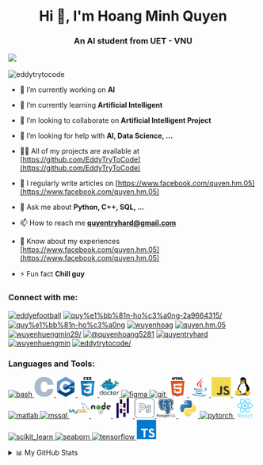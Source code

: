 <h1 align="center">Hi 👋, I'm Hoang Minh Quyen</h1>
<h3 align="center">An AI student from UET - VNU</h3>

![](https://media.giphy.com/media/R1EUlXpQqz38Y/giphy.gif)
<p align="left"> <img src="https://komarev.com/ghpvc/?username=eddytrytocode&label=Profile%20views&color=0e75b6&style=flat" alt="eddytrytocode" /> </p>

- 🔭 I’m currently working on **AI**

- 🌱 I’m currently learning **Artificial Intelligent**

- 👯 I’m looking to collaborate on **Artificial Intelligent Project**

- 🤝 I’m looking for help with **AI, Data Science, ...**

- 👨‍💻 All of my projects are available at [https://github.com/EddyTryToCode](https://github.com/EddyTryToCode)

- 📝 I regularly write articles on [https://www.facebook.com/quyen.hm.05](https://www.facebook.com/quyen.hm.05)

- 💬 Ask me about **Python, C++, SQL, ...**

- 📫 How to reach me **quyentryhard@gmail.com**

- 📄 Know about my experiences [https://www.facebook.com/quyen.hm.05](https://www.facebook.com/quyen.hm.05)

- ⚡ Fun fact **Chill guy**

<h3 align="left">Connect with me:</h3>
<p align="left">
<a href="https://twitter.com/eddyefootball" target="blank"><img align="center" src="https://raw.githubusercontent.com/rahuldkjain/github-profile-readme-generator/master/src/images/icons/Social/twitter.svg" alt="eddyefootball" height="30" width="40" /></a>
<a href="https://linkedin.com/in/quy%e1%bb%81n-ho%c3%a0ng-2a9664315/" target="blank"><img align="center" src="https://raw.githubusercontent.com/rahuldkjain/github-profile-readme-generator/master/src/images/icons/Social/linked-in-alt.svg" alt="quy%e1%bb%81n-ho%c3%a0ng-2a9664315/" height="30" width="40" /></a>
<a href="https://stackoverflow.com/users/quy%e1%bb%81n-ho%c3%a0ng" target="blank"><img align="center" src="https://raw.githubusercontent.com/rahuldkjain/github-profile-readme-generator/master/src/images/icons/Social/stack-overflow.svg" alt="quy%e1%bb%81n-ho%c3%a0ng" height="30" width="40" /></a>
<a href="https://kaggle.com/wuyenhoag" target="blank"><img align="center" src="https://raw.githubusercontent.com/rahuldkjain/github-profile-readme-generator/master/src/images/icons/Social/kaggle.svg" alt="wuyenhoag" height="30" width="40" /></a>
<a href="https://fb.com/quyen.hm.05" target="blank"><img align="center" src="https://raw.githubusercontent.com/rahuldkjain/github-profile-readme-generator/master/src/images/icons/Social/facebook.svg" alt="quyen.hm.05" height="30" width="40" /></a>
<a href="https://instagram.com/wuyenhuengmin29/" target="blank"><img align="center" src="https://raw.githubusercontent.com/rahuldkjain/github-profile-readme-generator/master/src/images/icons/Social/instagram.svg" alt="wuyenhuengmin29/" height="30" width="40" /></a>
<a href="https://www.youtube.com/c/@quyenhoang5281" target="blank"><img align="center" src="https://raw.githubusercontent.com/rahuldkjain/github-profile-readme-generator/master/src/images/icons/Social/youtube.svg" alt="@quyenhoang5281" height="30" width="40" /></a>
<a href="https://www.hackerrank.com/quyentryhard" target="blank"><img align="center" src="https://raw.githubusercontent.com/rahuldkjain/github-profile-readme-generator/master/src/images/icons/Social/hackerrank.svg" alt="quyentryhard" height="30" width="40" /></a>
<a href="https://codeforces.com/profile/wuyenhuengmin" target="blank"><img align="center" src="https://raw.githubusercontent.com/rahuldkjain/github-profile-readme-generator/master/src/images/icons/Social/codeforces.svg" alt="wuyenhuengmin" height="30" width="40" /></a>
<a href="https://www.leetcode.com/eddytrytocode/" target="blank"><img align="center" src="https://raw.githubusercontent.com/rahuldkjain/github-profile-readme-generator/master/src/images/icons/Social/leet-code.svg" alt="eddytrytocode/" height="30" width="40" /></a>
</p>

<h3 align="left">Languages and Tools:</h3>
<p align="left"> <a href="https://www.gnu.org/software/bash/" target="_blank" rel="noreferrer"> <img src="https://www.vectorlogo.zone/logos/gnu_bash/gnu_bash-icon.svg" alt="bash" width="40" height="40"/> </a> <a href="https://www.cprogramming.com/" target="_blank" rel="noreferrer"> <img src="https://raw.githubusercontent.com/devicons/devicon/master/icons/c/c-original.svg" alt="c" width="40" height="40"/> </a> <a href="https://www.w3schools.com/cpp/" target="_blank" rel="noreferrer"> <img src="https://raw.githubusercontent.com/devicons/devicon/master/icons/cplusplus/cplusplus-original.svg" alt="cplusplus" width="40" height="40"/> </a> <a href="https://www.w3schools.com/css/" target="_blank" rel="noreferrer"> <img src="https://raw.githubusercontent.com/devicons/devicon/master/icons/css3/css3-original-wordmark.svg" alt="css3" width="40" height="40"/> </a> <a href="https://www.docker.com/" target="_blank" rel="noreferrer"> <img src="https://raw.githubusercontent.com/devicons/devicon/master/icons/docker/docker-original-wordmark.svg" alt="docker" width="40" height="40"/> </a> <a href="https://www.figma.com/" target="_blank" rel="noreferrer"> <img src="https://www.vectorlogo.zone/logos/figma/figma-icon.svg" alt="figma" width="40" height="40"/> </a> <a href="https://git-scm.com/" target="_blank" rel="noreferrer"> <img src="https://www.vectorlogo.zone/logos/git-scm/git-scm-icon.svg" alt="git" width="40" height="40"/> </a> <a href="https://www.w3.org/html/" target="_blank" rel="noreferrer"> <img src="https://raw.githubusercontent.com/devicons/devicon/master/icons/html5/html5-original-wordmark.svg" alt="html5" width="40" height="40"/> </a> <a href="https://www.java.com" target="_blank" rel="noreferrer"> <img src="https://raw.githubusercontent.com/devicons/devicon/master/icons/java/java-original.svg" alt="java" width="40" height="40"/> </a> <a href="https://developer.mozilla.org/en-US/docs/Web/JavaScript" target="_blank" rel="noreferrer"> <img src="https://raw.githubusercontent.com/devicons/devicon/master/icons/javascript/javascript-original.svg" alt="javascript" width="40" height="40"/> </a> <a href="https://www.linux.org/" target="_blank" rel="noreferrer"> <img src="https://raw.githubusercontent.com/devicons/devicon/master/icons/linux/linux-original.svg" alt="linux" width="40" height="40"/> </a> <a href="https://www.mathworks.com/" target="_blank" rel="noreferrer"> <img src="https://upload.wikimedia.org/wikipedia/commons/2/21/Matlab_Logo.png" alt="matlab" width="40" height="40"/> </a> <a href="https://www.microsoft.com/en-us/sql-server" target="_blank" rel="noreferrer"> <img src="https://www.svgrepo.com/show/303229/microsoft-sql-server-logo.svg" alt="mssql" width="40" height="40"/> </a> <a href="https://www.mysql.com/" target="_blank" rel="noreferrer"> <img src="https://raw.githubusercontent.com/devicons/devicon/master/icons/mysql/mysql-original-wordmark.svg" alt="mysql" width="40" height="40"/> </a> <a href="https://nodejs.org" target="_blank" rel="noreferrer"> <img src="https://raw.githubusercontent.com/devicons/devicon/master/icons/nodejs/nodejs-original-wordmark.svg" alt="nodejs" width="40" height="40"/> </a> <a href="https://pandas.pydata.org/" target="_blank" rel="noreferrer"> <img src="https://raw.githubusercontent.com/devicons/devicon/2ae2a900d2f041da66e950e4d48052658d850630/icons/pandas/pandas-original.svg" alt="pandas" width="40" height="40"/> </a> <a href="https://www.photoshop.com/en" target="_blank" rel="noreferrer"> <img src="https://raw.githubusercontent.com/devicons/devicon/master/icons/photoshop/photoshop-line.svg" alt="photoshop" width="40" height="40"/> </a> <a href="https://www.postgresql.org" target="_blank" rel="noreferrer"> <img src="https://raw.githubusercontent.com/devicons/devicon/master/icons/postgresql/postgresql-original-wordmark.svg" alt="postgresql" width="40" height="40"/> </a> <a href="https://www.python.org" target="_blank" rel="noreferrer"> <img src="https://raw.githubusercontent.com/devicons/devicon/master/icons/python/python-original.svg" alt="python" width="40" height="40"/> </a> <a href="https://pytorch.org/" target="_blank" rel="noreferrer"> <img src="https://www.vectorlogo.zone/logos/pytorch/pytorch-icon.svg" alt="pytorch" width="40" height="40"/> </a> <a href="https://reactjs.org/" target="_blank" rel="noreferrer"> <img src="https://raw.githubusercontent.com/devicons/devicon/master/icons/react/react-original-wordmark.svg" alt="react" width="40" height="40"/> </a> <a href="https://scikit-learn.org/" target="_blank" rel="noreferrer"> <img src="https://upload.wikimedia.org/wikipedia/commons/0/05/Scikit_learn_logo_small.svg" alt="scikit_learn" width="40" height="40"/> </a> <a href="https://seaborn.pydata.org/" target="_blank" rel="noreferrer"> <img src="https://seaborn.pydata.org/_images/logo-mark-lightbg.svg" alt="seaborn" width="40" height="40"/> </a> <a href="https://www.tensorflow.org" target="_blank" rel="noreferrer"> <img src="https://www.vectorlogo.zone/logos/tensorflow/tensorflow-icon.svg" alt="tensorflow" width="40" height="40"/> </a> <a href="https://www.typescriptlang.org/" target="_blank" rel="noreferrer"> <img src="https://raw.githubusercontent.com/devicons/devicon/master/icons/typescript/typescript-original.svg" alt="typescript" width="40" height="40"/> </a> </p>

<details>
  <summary>📊 My GitHub Stats</summary>

  <!-- Tổng quan GitHub Stats -->
<img
  src="https://github-readme-stats.vercel.app/api?username=eddytrytocode&show_icons=true&locale=en&theme=dark&hide_border=true&count_private=true"
  alt="eddytrytocode GitHub stats"
  width="600"
/>

<!-- Top Languages -->
<br/>
<img
  src="https://github-readme-stats.vercel.app/api/top-langs?username=eddytrytocode&show_icons=true&locale=en&layout=compact&theme=dark&hide_border=true"
  alt="eddytrytocode Top Languages"
  width="600"
/>

<!-- 3. Streak Stats -->
<img
  src="https://github-readme-streak-stats-dun-mu.vercel.app?user=EddyTryToCode&theme=dark&hide_border=true&card_width=600"
  alt="EddyTryToCode GitHub streak"
  width="600"
/>
</details>


